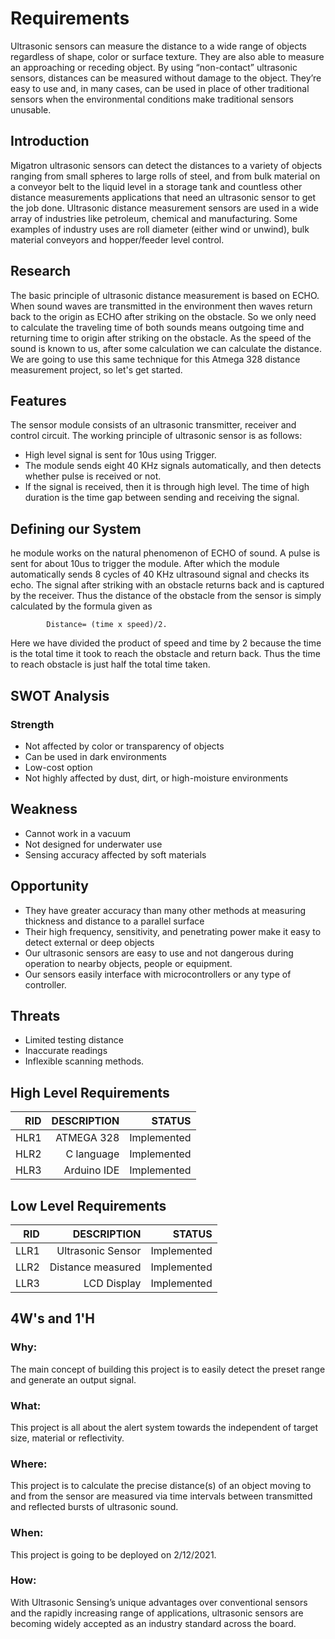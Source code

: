 # Requirements

Ultrasonic sensors can measure the distance to a wide range of objects regardless of shape, color or surface texture. They are also able to measure an approaching or receding object. By using “non-contact” ultrasonic sensors, distances can be measured without damage to the object. They’re easy to use and, in many cases, can be used in place of other traditional sensors when the environmental conditions make traditional sensors unusable.

## Introduction
Migatron ultrasonic sensors can detect the distances to a variety of objects ranging from small spheres to large rolls of steel, and from bulk material on a conveyor belt to the liquid level in a storage tank and countless other distance measurements applications that need an ultrasonic sensor to get the job done. Ultrasonic distance measurement sensors are used in a wide array of industries like petroleum, chemical and manufacturing. Some examples of industry uses are roll diameter (either wind or unwind), bulk material conveyors and hopper/feeder level control.
## Research
The basic principle of ultrasonic distance measurement is based on ECHO. When sound waves are transmitted in the environment then waves return back to the origin as ECHO after striking on the obstacle. So we only need to calculate the traveling time of both sounds means outgoing time and returning time to origin after striking on the obstacle. As the speed of the sound is known to us, after some calculation we can calculate the distance. We are going to use this same technique for this Atmega 328 distance measurement project, so let's get started.  

## Features
The sensor module consists of an ultrasonic transmitter, receiver and control circuit. The working principle of ultrasonic sensor is as follows:

   * High level signal is sent for 10us using Trigger.
   * The module sends eight 40 KHz signals automatically, and then detects whether pulse is received or not.
   * If the signal is received, then it is through high level. The time of high duration is the time gap between sending and receiving the signal.
## Defining our System
he module works on the natural phenomenon of ECHO of sound. A pulse is sent for about 10us to trigger the module. After which the module automatically sends 8 cycles of 40 KHz ultrasound signal and checks its echo. The signal after striking with an obstacle returns back and is captured by the receiver. Thus the distance of the obstacle from the sensor is simply calculated by the formula given as

            Distance= (time x speed)/2.

Here we have divided the product of speed and time by 2 because the time is the total time it took to reach the obstacle and return back. Thus the time to reach obstacle is just half the total time taken.
## SWOT Analysis
### Strength
* Not affected by color or transparency of objects
* Can be used in dark environments
* Low-cost option
* Not highly affected by dust, dirt, or high-moisture environments
## Weakness
* Cannot work in a vacuum
* Not designed for underwater use
* Sensing accuracy affected by soft materials

## Opportunity
* They have greater accuracy than many other methods at measuring thickness and distance to a parallel surface
* Their high frequency, sensitivity, and penetrating power make it easy to detect external or deep objects
* Our ultrasonic sensors are easy to use and not dangerous during operation to nearby objects, people or equipment.
* Our sensors easily interface with microcontrollers or any type of controller.
## Threats
* Limited testing distance
* Inaccurate readings
* Inflexible scanning methods. 
## High Level Requirements
|RID|DESCRIPTION|STATUS|
|-----:|-----:|-----:|
|HLR1| ATMEGA 328|Implemented|
|HLR2| C language|Implemented|
|HLR3| Arduino IDE|Implemented|

## Low Level Requirements
|RID|DESCRIPTION|STATUS|
|-----:|-----:|-----:|
|LLR1| Ultrasonic Sensor|Implemented|
|LLR2| Distance measured|Implemented|
|LLR3| LCD Display|Implemented|

## 4W's and 1'H
### Why:
The main concept of building this project is to easily detect the preset range and generate an output signal.
### What:
This project is all about the alert system towards the independent of target size, material or reflectivity.
### Where:
This project is to calculate the  precise distance(s) of an object moving to and from the sensor are measured via time intervals between transmitted and reflected bursts of ultrasonic sound. 
### When:
This project is going to be deployed on 2/12/2021.
### How:
With Ultrasonic Sensing’s unique advantages over conventional sensors and the rapidly increasing range of applications, ultrasonic sensors are becoming widely accepted as an industry standard across the board.
